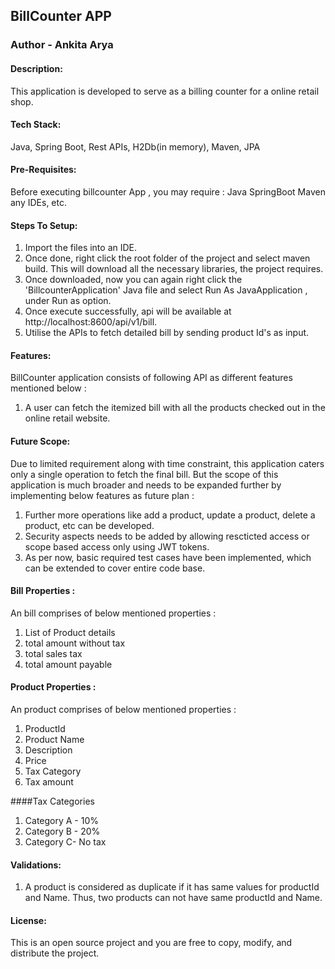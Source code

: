 ## BillCounter APP

### Author - Ankita Arya

#### Description:
This application is developed to serve as a billing counter for a online retail shop.

#### Tech Stack:
Java, Spring Boot, Rest APIs, H2Db(in memory), Maven, JPA

#### Pre-Requisites:
Before executing billcounter App , you may require :
Java
SpringBoot
Maven
any IDEs, etc.

#### Steps To Setup:
1. Import the files into an IDE.
2. Once done, right click the root folder of the project and select maven build. This will download all the necessary libraries, the project requires.
3. Once downloaded, now you can again right click the 'BillcounterApplication' Java file and select Run As JavaApplication , under Run as option.
4. Once execute successfully, api will be available at  http://localhost:8600/api/v1/bill.
5. Utilise the APIs to fetch detailed bill by sending product Id's as input.

#### Features:
BillCounter application consists of following API as different features mentioned below :
1.  A user can fetch the itemized bill with all the products checked out in the online retail website.


#### Future Scope:
Due to limited requirement along with time constraint, this application caters only a single operation to fetch the final bill.
But the scope of this application is much broader and needs to be expanded further by implementing below features as future plan :
1.  Further more operations like add a product, update a product, delete a product, etc can be developed.
2. Security aspects needs to be added by allowing rescticted access or scope based access only using JWT tokens. 
3. As per now, basic required test cases have been implemented, which can be extended to cover entire code base.


#### Bill Properties :
An bill comprises of below mentioned properties :
1. List of Product details
2. total amount without tax
3. total sales tax
4. total amount payable

#### Product Properties :
An product comprises of below mentioned properties :
1. ProductId
2. Product Name
3. Description
4. Price
5. Tax Category
6. Tax amount

####Tax Categories
1. Category A - 10%
2. Category B - 20%
3. Category C- No tax

#### Validations:
1. A product is considered as duplicate if it has same values for productId and Name.
   Thus, two products can not have same productId and Name.

#### License:
This is an open source project and you are free to copy, modify, and distribute the project.